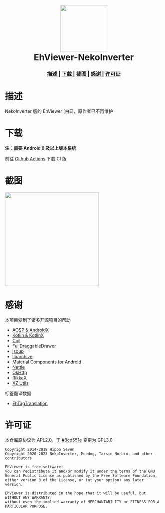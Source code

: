 <h1 align="center">
  <img src="https://github.com/AdNotFound/EhViewer-Neko/raw/2a248efa398e0691e78d37f3c7cccb11bfefb740/app/src/main/ic_launcher_night-playstore.webp" width="150">
  <br>EhViewer-NekoInverter<br>
</h1>

<p align="center">
</p>
<div align="center">
  <h3>
    <a href="#描述">
    描述
    </a>
    <span> | </span>
    <a href="#下载">
    下载
    </a>
    <span> | </span>
    <a href="#截图">
    截图
    </a>
    <span> | </span>
    <a href="#感谢">
    感谢
    </a>
    <span> | </span>
    <a href="#许可证">
    许可证
    </a>
  </h3>
</div>

# 描述

NekoInverter 版的 EhViewer [白E]，原作者已不再维护

# 下载

**注：需要 Android 9 及以上版本系统**

前往 [Github Actions](https://github.com/AdNotFound/EhViewer-NekoWhite/actions) 下载 CI 版

# 截图

<img src="https://github.com/AdNotFound/EhViewer-Neko/blob/test/app/pic/Screenshot_EHV.jpg?raw=true" width="300" />

# 感谢

本项目受到了诸多开源项目的帮助

- [AOSP & AndroidX](https://source.android.com/)
- [Kotlin & KotlinX](https://kotlinlang.org/)
- [Coil](https://coil-kt.github.io/coil/)
- [FullDraggableDrawer](https://github.com/PureWriter/FullDraggableDrawer)
- [jsoup](https://jsoup.org/)
- [libarchive](http://www.libarchive.org/)
- [Material Components for Android](https://github.com/material-components/material-components-android)
- [Nettle](https://www.lysator.liu.se/~nisse/nettle/)
- [OkHttp](https://square.github.io/okhttp/)
- [RikkaX](https://github.com/RikkaApps/RikkaX)
- [XZ Utils](https://tukaani.org/xz/)

标签翻译数据

- [EhTagTranslation](https://github.com/EhTagTranslation/Database)

# 许可证

本仓库原协议为 APL2.0，于 [#8cd551e](https://github.com/EhViewer-NekoInverter/EhViewer/commit/8cd551ecb8444abdd9642f30002c8a8fe7eec103) 变更为 GPL3.0

    Copyright 2014-2019 Hippo Seven
    Copyright 2020-2023 NekoInverter, Moedog, Tarsin Norbin, and other contributors

    EhViewer is free software:
    you can redistribute it and/or modify it under the terms of the GNU General Public License as published by the Free Software Foundation,
    either version 3 of the License, or (at your option) any later version.

    EhViewer is distributed in the hope that it will be useful, but WITHOUT ANY WARRANTY;
    without even the implied warranty of MERCHANTABILITY or FITNESS FOR A PARTICULAR PURPOSE.
